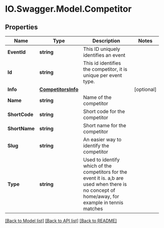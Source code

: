# IO.Swagger.Model.Competitor
## Properties

Name | Type | Description | Notes
------------ | ------------- | ------------- | -------------
**EventId** | **string** | This ID uniquely identifies an event | 
**Id** | **string** | This id identifies the competitor, it is unique per event type. | 
**Info** | [**CompetitorsInfo**](CompetitorsInfo.md) |  | [optional] 
**Name** | **string** | Name of the competitor | 
**ShortCode** | **string** | Short code for the competitor | 
**ShortName** | **string** | Short name for the competitor | 
**Slug** | **string** | An easier way to identify the competitor | 
**Type** | **string** | Used to identify which of the competitors for the event it is.             a,b are used when there is no concept of home/away, for example in tennis matches | 

[[Back to Model list]](../README.md#documentation-for-models) [[Back to API list]](../README.md#documentation-for-api-endpoints) [[Back to README]](../README.md)


